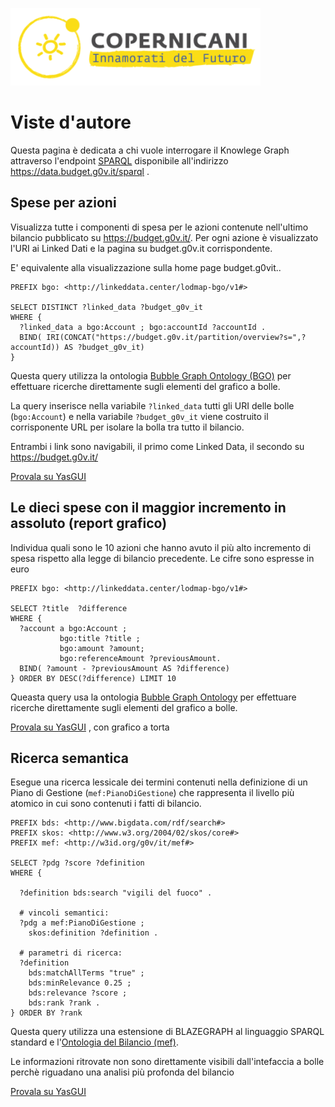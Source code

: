![copernicani](../copernicani-logo.png)

Viste d'autore
===============

Questa pagina è dedicata a chi vuole interrogare il  Knowlege Graph attraverso l'endpoint [SPARQL](http://www.w3.org/TR/sparql11-query/) disponibile all'indirizzo https://data.budget.g0v.it/sparql .


## Spese per azioni

Visualizza tutte i componenti di spesa per le azioni contenute nell'ultimo bilancio pubblicato su https://budget.g0v.it/.
Per ogni azione è visualizzato l'URI ai Linked Dati e la pagina su budget.g0v.it corrispondente.

E' equivalente alla visualizzazione sulla home page budget.g0vit..

```sparql
PREFIX bgo: <http://linkeddata.center/lodmap-bgo/v1#>

SELECT DISTINCT ?linked_data ?budget_g0v_it 
WHERE {
  ?linked_data a bgo:Account ; bgo:accountId ?accountId .
  BIND( IRI(CONCAT("https://budget.g0v.it/partition/overview?s=",?accountId)) AS ?budget_g0v_it)
} 
```

Questa query utilizza la ontologia [Bubble Graph Ontology (BGO)](http://linkeddata.center/lodmap-bgo/v1) per effettuare ricerche
direttamente sugli elementi del grafico a bolle.

La query inserisce nella variabile `?linked_data` tutti gli URI delle bolle (`bgo:Account`) e 
nella variabile `?budget_g0v_it` viene  costruito il corrisponente URL per isolare la bolla tra tutto il bilancio.

Entrambi i link sono navigabili, il primo come Linked Data, il secondo su https://budget.g0v.it/

[Provala su YasGUI](http://yasgui.org/short/fDdbWcvdw)


## Le dieci spese con il maggior incremento in assoluto (report grafico)

Individua quali sono le 10 azioni che hanno avuto il più alto incremento di spesa rispetto alla legge di bilancio precedente.
Le cifre sono espresse in euro


```sparql
PREFIX bgo: <http://linkeddata.center/lodmap-bgo/v1#>

SELECT ?title  ?difference
WHERE { 
  ?account a bgo:Account ; 
           bgo:title ?title ;
           bgo:amount ?amount; 
           bgo:referenceAmount ?previousAmount.
  BIND( ?amount - ?previousAmount AS ?difference)
} ORDER BY DESC(?difference) LIMIT 10
```

Queasta query usa la ontologia [Bubble Graph Ontology](http://linkeddata.center/lodmap-bgo/v1) per effettuare ricerche 
direttamente sugli elementi del grafico a bolle.

[Provala su YasGUI](http://yasgui.org/short/K-9k5XVOz) , con grafico a torta



## Ricerca semantica

Esegue una ricerca lessicale dei termini contenuti nella definizione di un Piano di Gestione (`mef:PianoDiGestione`) che rappresenta il livello più atomico in cui sono contenuti i fatti di bilancio. 

```sparql
PREFIX bds: <http://www.bigdata.com/rdf/search#>
PREFIX skos: <http://www.w3.org/2004/02/skos/core#>
PREFIX mef: <http://w3id.org/g0v/it/mef#>

SELECT ?pdg ?score ?definition 
WHERE { 

  ?definition bds:search "vigili del fuoco" .

  # vincoli semantici:
  ?pdg a mef:PianoDiGestione ; 
  	skos:definition ?definition .
  
  # parametri di ricerca:
  ?definition
  	bds:matchAllTerms "true" ;
    bds:minRelevance 0.25 ;
    bds:relevance ?score ;
    bds:rank ?rank .
} ORDER BY ?rank
```

Questa query utilizza una estensione di BLAZEGRAPH al linguaggio SPARQL standard e
l'[Ontologia del Bilancio (mef)](http://w3id.org/g0v/it/mef).

Le informazioni ritrovate non sono direttamente visibili dall'intefaccia a bolle perchè riguadano una analisi più profonda del bilancio

[Provala su YasGUI](http://yasgui.org/short/86nuttEZ0)
